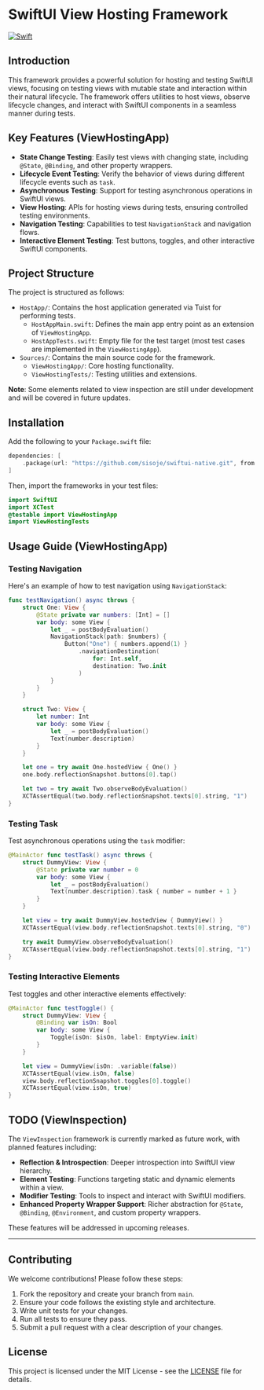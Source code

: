 # SwiftUI View Hosting Framework

[![Swift](https://github.com/sisoje/swiftui-native/actions/workflows/swift.yml/badge.svg)](https://github.com/sisoje/swiftui-native/actions/workflows/swift.yml)

## Introduction

This framework provides a powerful solution for hosting and testing SwiftUI views, focusing on testing views with mutable state and interaction within their natural lifecycle. The framework offers utilities to host views, observe lifecycle changes, and interact with SwiftUI components in a seamless manner during tests.

## Key Features (ViewHostingApp)

- **State Change Testing**: Easily test views with changing state, including `@State`, `@Binding`, and other property wrappers.
- **Lifecycle Event Testing**: Verify the behavior of views during different lifecycle events such as `task`.
- **Asynchronous Testing**: Support for testing asynchronous operations in SwiftUI views.
- **View Hosting**: APIs for hosting views during tests, ensuring controlled testing environments.
- **Navigation Testing**: Capabilities to test `NavigationStack` and navigation flows.
- **Interactive Element Testing**: Test buttons, toggles, and other interactive SwiftUI components.

## Project Structure

The project is structured as follows:

- `HostApp/`: Contains the host application generated via Tuist for performing tests.
  - `HostAppMain.swift`: Defines the main app entry point as an extension of `ViewHostingApp`.
  - `HostAppTests.swift`: Empty file for the test target (most test cases are implemented in the `ViewHostingApp`).
- `Sources/`: Contains the main source code for the framework.
  - `ViewHostingApp/`: Core hosting functionality.
  - `ViewHostingTests/`: Testing utilities and extensions.

**Note**: Some elements related to view inspection are still under development and will be covered in future updates.

## Installation

Add the following to your `Package.swift` file:

```swift
dependencies: [
    .package(url: "https://github.com/sisoje/swiftui-native.git", from: "1.0.0")
]
```

Then, import the frameworks in your test files:

```swift
import SwiftUI
import XCTest
@testable import ViewHostingApp
import ViewHostingTests
```

## Usage Guide (ViewHostingApp)

### Testing Navigation

Here's an example of how to test navigation using `NavigationStack`:

```swift
func testNavigation() async throws {
    struct One: View {
        @State private var numbers: [Int] = []
        var body: some View {
            let _ = postBodyEvaluation()
            NavigationStack(path: $numbers) {
                Button("One") { numbers.append(1) }
                    .navigationDestination(
                        for: Int.self,
                        destination: Two.init
                    )
            }
        }
    }

    struct Two: View {
        let number: Int
        var body: some View {
            let _ = postBodyEvaluation()
            Text(number.description)
        }
    }

    let one = try await One.hostedView { One() }
    one.body.reflectionSnapshot.buttons[0].tap()

    let two = try await Two.observeBodyEvaluation()
    XCTAssertEqual(two.body.reflectionSnapshot.texts[0].string, "1")
}
```

### Testing Task

Test asynchronous operations using the `task` modifier:

```swift
@MainActor func testTask() async throws {
    struct DummyView: View {
        @State private var number = 0
        var body: some View {
            let _ = postBodyEvaluation()
            Text(number.description).task { number = number + 1 }
        }
    }

    let view = try await DummyView.hostedView { DummyView() }
    XCTAssertEqual(view.body.reflectionSnapshot.texts[0].string, "0")

    try await DummyView.observeBodyEvaluation()
    XCTAssertEqual(view.body.reflectionSnapshot.texts[0].string, "1")
}
```

### Testing Interactive Elements

Test toggles and other interactive elements effectively:

```swift
@MainActor func testToggle() {
    struct DummyView: View {
        @Binding var isOn: Bool
        var body: some View {
            Toggle(isOn: $isOn, label: EmptyView.init)
        }
    }

    let view = DummyView(isOn: .variable(false))
    XCTAssertEqual(view.isOn, false)
    view.body.reflectionSnapshot.toggles[0].toggle()
    XCTAssertEqual(view.isOn, true)
}
```

## TODO (ViewInspection)

The `ViewInspection` framework is currently marked as future work, with planned features including:

- **Reflection & Introspection**: Deeper introspection into SwiftUI view hierarchy.
- **Element Testing**: Functions targeting static and dynamic elements within a view.
- **Modifier Testing**: Tools to inspect and interact with SwiftUI modifiers.
- **Enhanced Property Wrapper Support**: Richer abstraction for `@State`, `@Binding`, `@Environment`, and custom property wrappers.

These features will be addressed in upcoming releases.

---

## Contributing

We welcome contributions! Please follow these steps:

1. Fork the repository and create your branch from `main`.
2. Ensure your code follows the existing style and architecture.
3. Write unit tests for your changes.
4. Run all tests to ensure they pass.
5. Submit a pull request with a clear description of your changes.

## License

This project is licensed under the MIT License - see the [LICENSE](LICENSE) file for details.
